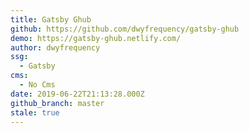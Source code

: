 ```yaml
---
title: Gatsby Ghub
github: https://github.com/dwyfrequency/gatsby-ghub
demo: https://gatsby-ghub.netlify.com/
author: dwyfrequency
ssg:
  - Gatsby
cms:
  - No Cms
date: 2019-06-22T21:13:28.000Z
github_branch: master
stale: true
---
```

